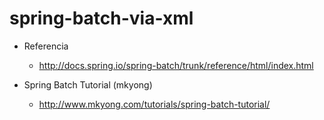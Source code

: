 # spring-batch-via-xml

- Referencia

	- http://docs.spring.io/spring-batch/trunk/reference/html/index.html
- Spring Batch Tutorial (mkyong)

	- http://www.mkyong.com/tutorials/spring-batch-tutorial/

